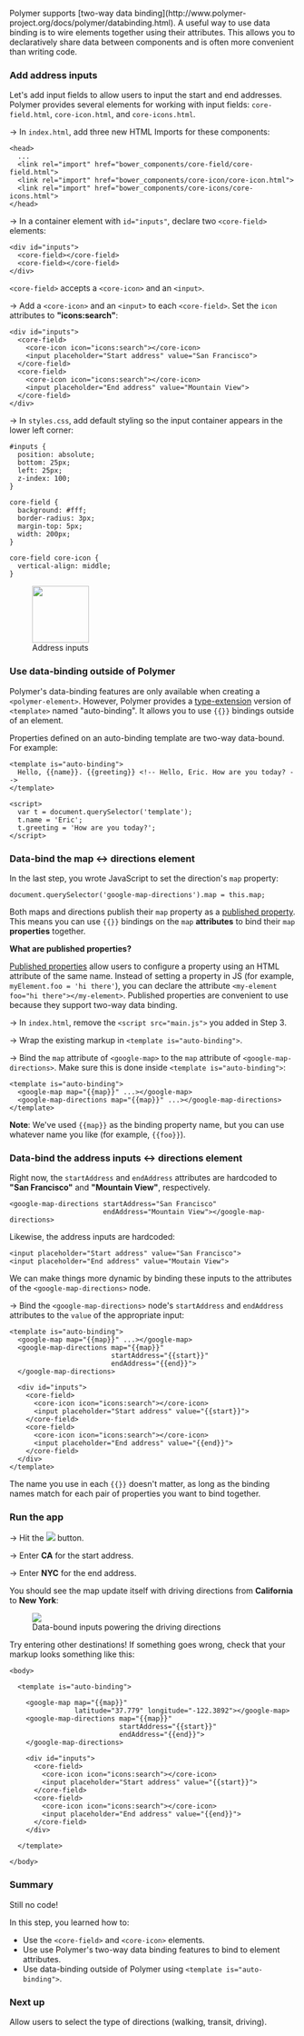 <toc-element></toc-element>

Polymer supports [two-way data binding](http://www.polymer-
project.org/docs/polymer/databinding.html). A useful way to use data binding is
to wire elements together using their attributes. This allows you to
declaratively share data between components and is often more convenient than
writing code.

### Add address inputs

Let's add input fields to allow users to input the start and end addresses.
Polymer provides several elements for working with input fields:
`core-field.html`, `core-icon.html`, and `core-icons.html`.

&rarr; In `index.html`, add three new HTML Imports for these components:

    <head>
      ...
      <link rel="import" href="bower_components/core-field/core-field.html">
      <link rel="import" href="bower_components/core-icon/core-icon.html">
      <link rel="import" href="bower_components/core-icons/core-icons.html">
    </head>

&rarr; In a container element with `id="inputs"`, declare two `<core-field>`
elements:

    <div id="inputs">
      <core-field></core-field>
      <core-field></core-field>
    </div>

`<core-field>` accepts a `<core-icon>` and an `<input>`.

&rarr; Add a `<core-icon>` and an `<input>` to each `<core-field>`. Set the
`icon` attributes to **"icons:search"**:

    <div id="inputs">
      <core-field>
        <core-icon icon="icons:search"></core-icon>
        <input placeholder="Start address" value="San Francisco">
      </core-field>
      <core-field>
        <core-icon icon="icons:search"></core-icon>
        <input placeholder="End address" value="Mountain View">
      </core-field>
    </div>

&rarr; In `styles.css`, add default styling so the input container appears in the lower left corner:

    #inputs {
      position: absolute;
      bottom: 25px;
      left: 25px;
      z-index: 100;
    }

    core-field {
      background: #fff;
      border-radius: 3px;
      margin-top: 5px;
      width: 200px;
    }

    core-field core-icon {
      vertical-align: middle;
    }

<figure>
  <img src="img/s4-inputs.png" style="height:100px">
  <figcaption>Address inputs</figcaption>
</figure>

### Use data-binding outside of Polymer

Polymer's data-binding features are only available when creating a
`<polymer-element>`. However, Polymer provides a
[type-extension](http://www.html5rocks.com/en/tutorials/webcomponents/customelements/#typeextension)
version of `<template>` named "auto-binding". It allows you to use `{{}}`
bindings outside of an element.

Properties defined on an auto-binding template are two-way data-bound. For
example:

    <template is="auto-binding">
      Hello, {{name}}. {{greeting}} <!-- Hello, Eric. How are you today? -->
    </template>

    <script>
      var t = document.querySelector('template');
      t.name = 'Eric';
      t.greeting = 'How are you today?';
    </script>

### Data-bind the map &#8596; directions element

In the last step, you wrote JavaScript to set the direction's `map` property:

    document.querySelector('google-map-directions').map = this.map;

Both maps and directions publish their `map` property as a
[published property](http://www.polymer-project.org/docs/polymer/polymer.html#published-properties).
This means you can use `{{}}` bindings on the `map` **attributes** to bind their
`map` **properties** together.

<aside class="callout">
  <b>What are published properties?</b>
  <p><a href="http://www.polymer-project.org/docs/polymer/polymer.html#published-properties">Published
  properties</a> allow users to configure a property using an HTML attribute of
  the same name. Instead of setting a property in JS (for example,
  <code>myElement.foo = 'hi there'</code>), you can declare the attribute
  <code>&lt;my-element foo="hi there">&lt;/my-element></code>. Published
  properties are convenient to use because they support two-way data binding.</p>
</aside>

&rarr; In `index.html`, remove the `<script src="main.js">` you added in Step 3.

&rarr; Wrap the existing markup in `<template is="auto-binding">`.

&rarr; Bind the `map` attribute of `<google-map>` to the `map` attribute of
`<google-map-directions>`. Make sure this is done inside
`<template is="auto-binding">`:

    <template is="auto-binding">
      <google-map map="{{map}}" ...></google-map>
      <google-map-directions map="{{map}}" ...></google-map-directions>
    </template>

**Note**: We've used `{{map}}` as the binding property name, but you can use
whatever name you like (for example, `{{foo}}`).

### Data-bind the address inputs &#8596; directions element

Right now, the `startAddress` and  `endAddress` attributes are hardcoded to
**"San Francisco"** and **"Mountain View"**, respectively.

    <google-map-directions startAddress="San Francisco"
                           endAddress="Mountain View"></google-map-directions>

Likewise, the address inputs are hardcoded:

    <input placeholder="Start address" value="San Francisco">
    <input placeholder="End address" value="Moutain View">

We can make things more dynamic by binding these inputs to
the attributes of the `<google-map-directions>` node.

&rarr; Bind the `<google-map-directions>` node's `startAddress` and
`endAddress` attributes to the `value` of the appropriate input:

    <template is="auto-binding">
      <google-map map="{{map}}" ...></google-map>
      <google-map-directions map="{{map}}"
                             startAddress="{{start}}"
                             endAddress="{{end}}">
      </google-map-directions>

      <div id="inputs">
        <core-field>
          <core-icon icon="icons:search"></core-icon>
          <input placeholder="Start address" value="{{start}}">
        </core-field>
        <core-field>
          <core-icon icon="icons:search"></core-icon>
          <input placeholder="End address" value="{{end}}">
        </core-field>
      </div>
    </template>

The name you use in each `{{}}` doesn't matter, as long as the binding names
match for each pair of properties you want to bind together.

### Run the app

&rarr; Hit the <img src="img/runbutton.png" class="icon"> button.

<!-- (asolovay) Judging from the UI, they don't enter quote marks. -->
&rarr; Enter **CA** for the start address.

&rarr; Enter **NYC** for the end address.

You should see the map update itself with driving directions from
**California** to **New York**:

<figure>
  <img src="img/s4-final.png">
  <figcaption>Data-bound inputs powering the driving directions</figcaption>
</figure>

Try entering other destinations! If something goes wrong, check that your markup
looks something like this:

    <body>

      <template is="auto-binding">

        <google-map map="{{map}}"
                    latitude="37.779" longitude="-122.3892"></google-map>
        <google-map-directions map="{{map}}"
                               startAddress="{{start}}"
                               endAddress="{{end}}">
        </google-map-directions>

        <div id="inputs">
          <core-field>
            <core-icon icon="icons:search"></core-icon>
            <input placeholder="Start address" value="{{start}}">
          </core-field>
          <core-field>
            <core-icon icon="icons:search"></core-icon>
            <input placeholder="End address" value="{{end}}">
          </core-field>
        </div>

      </template>

    </body>

### Summary

Still no code!

In this step, you learned how to:

- Use the `<core-field>` and `<core-icon>` elements.
- Use use Polymer's two-way data binding features to bind to element attributes.
- Use data-binding outside of Polymer using `<template is="auto-binding">`.

### Next up

Allow users to select the type of directions (walking, transit, driving).
